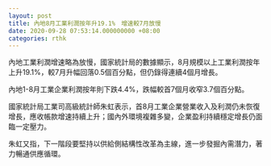 ```yaml
---
layout: post
title: 內地8月工業利潤按年升19.1%　增速較7月放慢
date: 2020-09-28 07:53:14.000000000 +08:00
categories: rthk
---
```


內地工業利潤增速略為放慢，國家統計局的數據顯示，8月規模以上工業利潤按年上升19.1%，較7月升幅回落0.5個百分點，但仍錄得連續4個月增長。

內地1-8月工業企業利潤按年則下跌4.4%，跌幅較首7個月收窄3.7個百分點。

國家統計局工業司高級統計師朱虹表示，首8月工業企業營業收入及利潤仍未恢復增長，應收帳款增速持續上升；國內外環境複雜多變，企業盈利持續穩定增長仍面臨一定壓力。

朱虹又指，下一階段要堅持以供給側結構性改革為主線，進一步發掘內需潛力，著力暢通供應循環。
